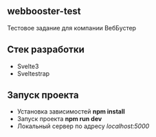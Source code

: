 ## webbooster-test
 Тестовое задание для компании ВебБустер
 
 ## Стек разработки
 * Svelte3
 * Sveltestrap

## Запуск проекта
* Установка зависимостей **npm install**
* Запуск проекта **npm run dev**
* Локальный сервер по адресу *localhost:5000*
